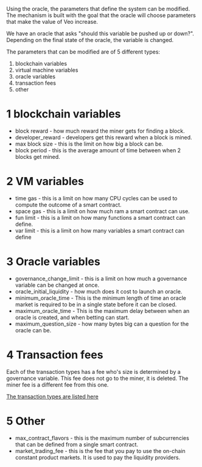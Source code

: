Using the oracle, the parameters that define the system can be modified. The mechanism is built with the goal that the oracle will choose parameters that make the value of Veo increase.

We have an oracle that asks "should this variable be pushed up or down?". Depending on the final state of the oracle, the variable is changed.


The parameters that can be modified are of 5 different types:
1) blockchain variables
2) virtual machine variables
3) oracle variables
4) transaction fees
5) other


1 blockchain variables
======

* block reward - how much reward the miner gets for finding a block.
* developer_reward - developers get this reward when a block is mined.
* max block size - this is the limit on how big a block can be.
* block period - this is the average amount of time between when 2 blocks get mined.

2 VM variables
======

* time gas - this is a limit on how many CPU cycles can be used to compute the outcome of a smart contract.
* space gas - this is a limit on how much ram a smart contract can use.
* fun limit - this is a limit on how many functions a smart contract can define.
* var limit - this is a limit on how many variables a smart contract can define

3 Oracle variables
======

* governance_change_limit - this is a limit on how much a governance variable can be changed at once.
* oracle_initial_liquidity - how much does it cost to launch an oracle.
* minimum_oracle_time - This is the minimum length of time an oracle market is required to be in a single state before it can be closed.
* maximum_oracle_time - This is the maximum delay between when an oracle is created, and when betting can start.
* maximum_question_size - how many bytes big can a question for the oracle can be.

4 Transaction fees
======

Each of the transaction types has a fee who's size is determined by a governance variable.
This fee does not go to the miner, it is deleted.
The miner fee is a different fee from this one.

[The transaction types are listed here](transaction_types.md)

5 Other
=======

* max_contract_flavors - this is the maximum number of subcurrencies that can be defined from a single smart contract.
* market_trading_fee - this is the fee that you pay to use the on-chain constant product markets. It is used to pay the liquidity providers.

